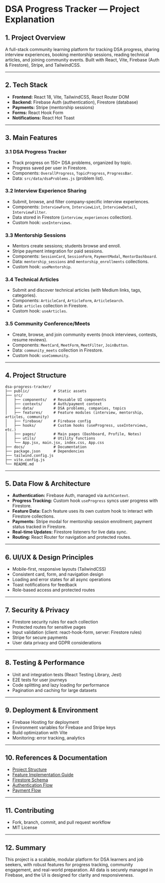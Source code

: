 # DSA Progress Tracker — Project Explanation

## 1. Project Overview
A full-stack community learning platform for tracking DSA progress, sharing interview experiences, booking mentorship sessions, reading technical articles, and joining community events. Built with React, Vite, Firebase (Auth & Firestore), Stripe, and TailwindCSS.

---

## 2. Tech Stack
- **Frontend:** React 18, Vite, TailwindCSS, React Router DOM
- **Backend:** Firebase Auth (authentication), Firestore (database)
- **Payments:** Stripe (mentorship sessions)
- **Forms:** React Hook Form
- **Notifications:** React Hot Toast

---

## 3. Main Features
### 3.1 DSA Progress Tracker
- Track progress on 150+ DSA problems, organized by topic.
- Progress saved per user in Firestore.
- Components: `OverallProgress`, `TopicProgress`, `ProgressBar`.
- Data: `src/data/dsaProblems.js` (problem list).

### 3.2 Interview Experience Sharing
- Submit, browse, and filter company-specific interview experiences.
- Components: `InterviewForm`, `InterviewList`, `InterviewDetail`, `InterviewFilter`.
- Data stored in Firestore (`interview_experiences` collection).
- Custom hook: `useInterviews`.

### 3.3 Mentorship Sessions
- Mentors create sessions; students browse and enroll.
- Stripe payment integration for paid sessions.
- Components: `SessionCard`, `SessionForm`, `PaymentModal`, `MentorDashboard`.
- Data: `mentorship_sessions` and `mentorship_enrollments` collections.
- Custom hook: `useMentorship`.

### 3.4 Technical Articles
- Submit and discover technical articles (with Medium links, tags, categories).
- Components: `ArticleCard`, `ArticleForm`, `ArticleSearch`.
- Data: `articles` collection in Firestore.
- Custom hook: `useArticles`.

### 3.5 Community Conference/Meets
- Create, browse, and join community events (mock interviews, contests, resume reviews).
- Components: `MeetCard`, `MeetForm`, `MeetFilter`, `JoinButton`.
- Data: `community_meets` collection in Firestore.
- Custom hook: `useCommunity`.

---

## 4. Project Structure
```
dsa-progress-tracker/
├── public/           # Static assets
├── src/
│   ├── components/   # Reusable UI components
│   ├── contexts/     # Auth/payment context
│   ├── data/         # DSA problems, companies, topics
│   ├── features/     # Feature modules (interview, mentorship, articles, community)
│   ├── firebase/     # Firebase config
│   ├── hooks/        # Custom hooks (useProgress, useInterviews, etc.)
│   ├── pages/        # Main pages (Dashboard, Profile, Notes)
│   ├── utils/        # Utility functions
│   └── App.jsx, main.jsx, index.css, App.css
├── docs/             # Documentation
├── package.json      # Dependencies
├── tailwind.config.js
├── vite.config.js
└── README.md
```

---

## 5. Data Flow & Architecture
- **Authentication:** Firebase Auth, managed via `AuthContext`.
- **Progress Tracking:** Custom hook `useProgress` syncs user progress with Firestore.
- **Feature Data:** Each feature uses its own custom hook to interact with Firestore collections.
- **Payments:** Stripe modal for mentorship session enrollment; payment status tracked in Firestore.
- **Real-time Updates:** Firestore listeners for live data sync.
- **Routing:** React Router for navigation and protected routes.

---

## 6. UI/UX & Design Principles
- Mobile-first, responsive layouts (TailwindCSS)
- Consistent card, form, and navigation design
- Loading and error states for all async operations
- Toast notifications for feedback
- Role-based access and protected routes

---

## 7. Security & Privacy
- Firestore security rules for each collection
- Protected routes for sensitive pages
- Input validation (client: react-hook-form, server: Firestore rules)
- Stripe for secure payments
- User data privacy and GDPR considerations

---

## 8. Testing & Performance
- Unit and integration tests (React Testing Library, Jest)
- E2E tests for user journeys
- Code splitting and lazy loading for performance
- Pagination and caching for large datasets

---

## 9. Deployment & Environment
- Firebase Hosting for deployment
- Environment variables for Firebase and Stripe keys
- Build optimization with Vite
- Monitoring: error tracking, analytics

---

## 10. References & Documentation
- [Project Structure](./docs/project-structure.md)
- [Feature Implementation Guide](./docs/feature-implementation-guide.md)
- [Firestore Schema](./docs/firestore-schema.md)
- [Authentication Flow](./docs/auth-flow.md)
- [Payment Flow](./docs/payment-flow.md)

---

## 11. Contributing
- Fork, branch, commit, and pull request workflow
- MIT License

---

## 12. Summary
This project is a scalable, modular platform for DSA learners and job seekers, with robust features for progress tracking, community engagement, and real-world preparation. All data is securely managed in Firebase, and the UI is designed for clarity and responsiveness.
